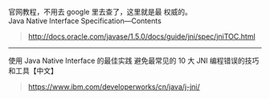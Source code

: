 

官网教程，不用去 google 里去查了，这里就是最 权威的。  
Java Native Interface Specification—Contents   
>http://docs.oracle.com/javase/1.5.0/docs/guide/jni/spec/jniTOC.html



---



使用 Java Native Interface 的最佳实践
避免最常见的 10 大 JNI 编程错误的技巧和工具【中文】   
>https://www.ibm.com/developerworks/cn/java/j-jni/
